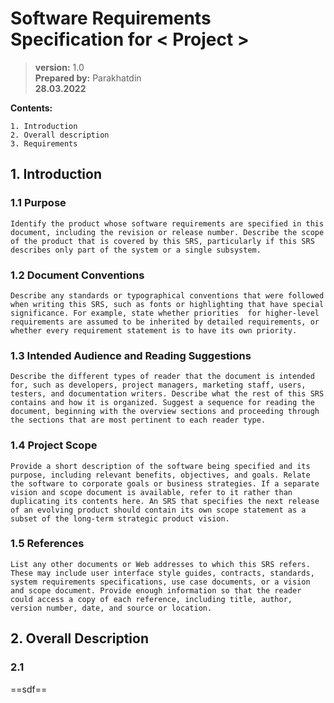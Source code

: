 # Software Requirements Specification for < Project >

> **version:** 1.0  
> **Prepared by:** Parakhatdin  
> **28.03.2022**  

**Contents:**

    1. Introduction  
    2. Overall description  
    3. Requirements  

## 1. Introduction

### 1.1 Purpose  

    Identify the product whose software requirements are specified in this document, including the revision or release number. Describe the scope of the product that is covered by this SRS, particularly if this SRS describes only part of the system or a single subsystem.

### 1.2 Document Conventions

    Describe any standards or typographical conventions that were followed when writing this SRS, such as fonts or highlighting that have special significance. For example, state whether priorities  for higher-level requirements are assumed to be inherited by detailed requirements, or whether every requirement statement is to have its own priority.

### 1.3 Intended Audience and Reading Suggestions

    Describe the different types of reader that the document is intended for, such as developers, project managers, marketing staff, users, testers, and documentation writers. Describe what the rest of this SRS contains and how it is organized. Suggest a sequence for reading the document, beginning with the overview sections and proceeding through the sections that are most pertinent to each reader type.

### 1.4 Project Scope

    Provide a short description of the software being specified and its purpose, including relevant benefits, objectives, and goals. Relate the software to corporate goals or business strategies. If a separate vision and scope document is available, refer to it rather than duplicating its contents here. An SRS that specifies the next release of an evolving product should contain its own scope statement as a subset of the long-term strategic product vision.

### 1.5 References

    List any other documents or Web addresses to which this SRS refers. These may include user interface style guides, contracts, standards, system requirements specifications, use case documents, or a vision and scope document. Provide enough information so that the reader could access a copy of each reference, including title, author, version number, date, and source or location.

## 2. Overall Description

### 2.1

==sdf==
